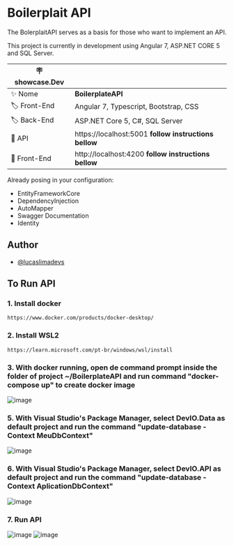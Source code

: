 
# Boilerplait API

The BolerplaitAPI serves as a basis for those who want to implement an API.

This project is currently in development using Angular 7, ASP.NET CORE 5 and SQL Server.

| :placard: showcase.Dev |     |
| -------------  | --- |
| :sparkles: Nome        | **BoilerplateAPI**
| :label: Front-End | Angular 7, Typescript, Bootstrap, CSS
| :label: Back-End | ASP.NET Core 5, C#, SQL Server
| :rocket: API         | https://localhost:5001 **follow instructions bellow**
| :rocket: Front-End         | http://localhost:4200 **follow instructions bellow**

Already posing in your configuration:

- EntityFrameworkCore
- DependencyInjection
- AutoMapper
- Swagger Documentation
- Identity

## Author

- [@lucaslimadevs](https://www.github.com/lucaslimadevs)

## To Run API

### 1. Install docker 

	https://www.docker.com/products/docker-desktop/
		
### 2. Install WSL2

	https://learn.microsoft.com/pt-br/windows/wsl/install 

### 3. With docker running, open de command prompt inside the folder of project ~/BoilerplateAPI and run command "docker-compose up" to create docker image    
    
![image](https://user-images.githubusercontent.com/117870158/212800438-075df690-50bb-4e27-89da-b1a68cb00331.png)

### 5. With Visual Studio's Package Manager, select DevIO.Data as default project and run the command "update-database -Context MeuDbContext"

![image](https://user-images.githubusercontent.com/117870158/212800750-49913293-18cd-42e0-981c-8e8fa041b543.png)
 
### 6. With Visual Studio's Package Manager, select DevIO.API as default project and run the command "update-database -Context AplicationDbContext"

![image](https://user-images.githubusercontent.com/117870158/212801071-6698f307-1eda-4194-aa22-2fa5a26f92fa.png)

### 7. Run API

![image](https://user-images.githubusercontent.com/117870158/212801120-383b8e17-104e-45c4-b40c-264f73b4bc34.png)
![image](https://user-images.githubusercontent.com/117870158/211464317-c2d4ded5-3a5c-4e16-a722-99f2eba76926.png)

